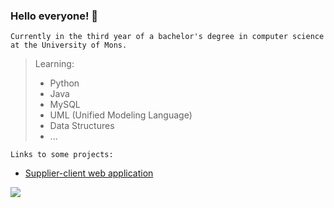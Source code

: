 ### Hello everyone! 🤪

```
Currently in the third year of a bachelor's degree in computer science at the University of Mons.
```

> Learning:
> - Python
> - Java
> - MySQL
> - UML (Unified Modeling Language)
> - Data Structures
> - ...

```
Links to some projects:
```
- [Supplier-client web application](https://github.com/EliotBD03/Projet-Gl-)

![](chemin/vers/po.png)


<!--
**ClaireDH3/ClaireDH3** is a ✨ _special_ ✨ repository because its `README.md` (this file) appears on your GitHub profile.

Here are some ideas to get you started:

- 🔭 I’m currently working on ...
- 🌱 I’m currently learning ...
- 👯 I’m looking to collaborate on ...
- 🤔 I’m looking for help with ...
- 💬 Ask me about ...
- 📫 How to reach me: ...
- 😄 Pronouns: ...
- ⚡ Fun fact: ...
-->
